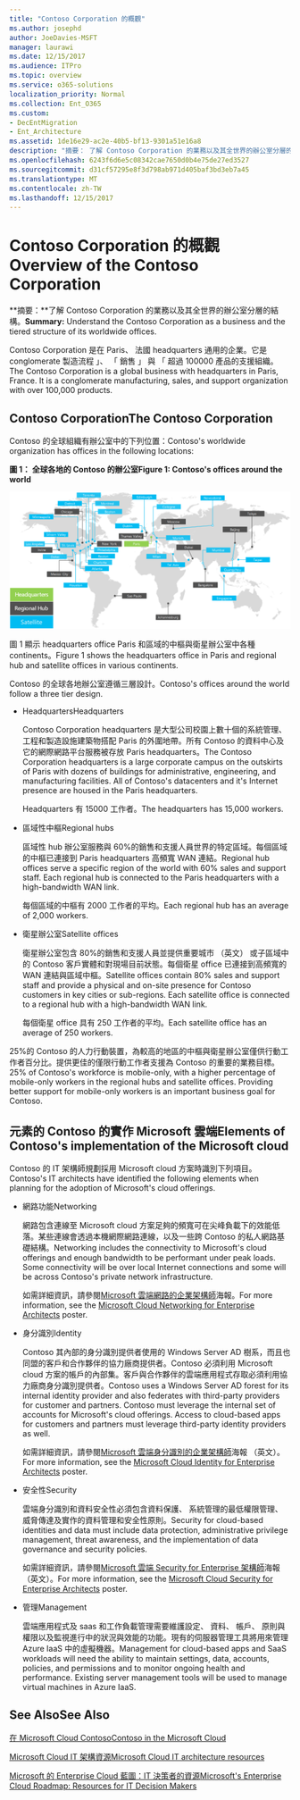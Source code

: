 ```yaml
---
title: "Contoso Corporation 的概觀"
ms.author: josephd
author: JoeDavies-MSFT
manager: laurawi
ms.date: 12/15/2017
ms.audience: ITPro
ms.topic: overview
ms.service: o365-solutions
localization_priority: Normal
ms.collection: Ent_O365
ms.custom:
- DecEntMigration
- Ent_Architecture
ms.assetid: 1de16e29-ac2e-40b5-bf13-9301a51e16a8
description: "摘要： 了解 Contoso Corporation 的業務以及其全世界的辦公室分層的結構。"
ms.openlocfilehash: 6243f6d6e5c08342cae7650d0b4e75de27ed3527
ms.sourcegitcommit: d31cf57295e8f3d798ab971d405baf3bd3eb7a45
ms.translationtype: MT
ms.contentlocale: zh-TW
ms.lasthandoff: 12/15/2017
---
```

# <a name="overview-of-the-contoso-corporation"></a><span data-ttu-id="99762-103">Contoso Corporation 的概觀</span><span class="sxs-lookup"><span data-stu-id="99762-103">Overview of the Contoso Corporation</span></span>

 <span data-ttu-id="99762-104">**摘要：**了解 Contoso Corporation 的業務以及其全世界的辦公室分層的結構。</span><span class="sxs-lookup"><span data-stu-id="99762-104">**Summary:** Understand the Contoso Corporation as a business and the tiered structure of its worldwide offices.</span></span>
  
<span data-ttu-id="99762-p101">Contoso Corporation 是在 Paris、 法國 headquarters 通用的企業。它是 conglomerate 製造流程 」、 「 銷售 」 與 「 超過 100000 產品的支援組織。</span><span class="sxs-lookup"><span data-stu-id="99762-p101">The Contoso Corporation is a global business with headquarters in Paris, France. It is a conglomerate manufacturing, sales, and support organization with over 100,000 products.</span></span> 
  
## <a name="the-contoso-corporation"></a><span data-ttu-id="99762-107">Contoso Corporation</span><span class="sxs-lookup"><span data-stu-id="99762-107">The Contoso Corporation</span></span>

<span data-ttu-id="99762-108">Contoso 的全球組織有辦公室中的下列位置：</span><span class="sxs-lookup"><span data-stu-id="99762-108">Contoso's worldwide organization has offices in the following locations:</span></span>
  
<span data-ttu-id="99762-109">**圖 1： 全球各地的 Contoso 的辦公室**</span><span class="sxs-lookup"><span data-stu-id="99762-109">**Figure 1: Contoso's offices around the world**</span></span>

![在世界各地的 Contoso 公司辦公室](images/Contoso_Poster/Contoso_WW_Org.png)

  
<span data-ttu-id="99762-111">圖 1 顯示 headquarters office Paris 和區域的中樞與衛星辦公室中各種 continents。</span><span class="sxs-lookup"><span data-stu-id="99762-111">Figure 1 shows the headquarters office in Paris and regional hub and satellite offices in various continents.</span></span>
  
<span data-ttu-id="99762-112">Contoso 的全球各地辦公室遵循三層設計。</span><span class="sxs-lookup"><span data-stu-id="99762-112">Contoso's offices around the world follow a three tier design.</span></span>
  
- <span data-ttu-id="99762-113">Headquarters</span><span class="sxs-lookup"><span data-stu-id="99762-113">Headquarters</span></span>
    
    <span data-ttu-id="99762-p102">Contoso Corporation headquarters 是大型公司校園上數十個的系統管理、 工程和製造設施建築物搭配 Paris 的外圍地帶。所有 Contoso 的資料中心及它的網際網路平台服務被存放 Paris headquarters。</span><span class="sxs-lookup"><span data-stu-id="99762-p102">The Contoso Corporation headquarters is a large corporate campus on the outskirts of Paris with dozens of buildings for administrative, engineering, and manufacturing facilities. All of Contoso's datacenters and it's Internet presence are housed in the Paris headquarters.</span></span>
    
    <span data-ttu-id="99762-116">Headquarters 有 15000 工作者。</span><span class="sxs-lookup"><span data-stu-id="99762-116">The headquarters has 15,000 workers.</span></span>
    
- <span data-ttu-id="99762-117">區域性中樞</span><span class="sxs-lookup"><span data-stu-id="99762-117">Regional hubs</span></span>
    
    <span data-ttu-id="99762-p103">區域性 hub 辦公室服務與 60%的銷售和支援人員世界的特定區域。每個區域的中樞已連接到 Paris headquarters 高頻寬 WAN 連結。</span><span class="sxs-lookup"><span data-stu-id="99762-p103">Regional hub offices serve a specific region of the world with 60% sales and support staff. Each regional hub is connected to the Paris headquarters with a high-bandwidth WAN link.</span></span> 
    
    <span data-ttu-id="99762-120">每個區域的中樞有 2000 工作者的平均。</span><span class="sxs-lookup"><span data-stu-id="99762-120">Each regional hub has an average of 2,000 workers.</span></span>
    
- <span data-ttu-id="99762-121">衛星辦公室</span><span class="sxs-lookup"><span data-stu-id="99762-121">Satellite offices</span></span>
    
    <span data-ttu-id="99762-p104">衛星辦公室包含 80%的銷售和支援人員並提供重要城市 （英文） 或子區域中的 Contoso 客戶實體和對現場目前狀態。每個衛星 office 已連接到高頻寬的 WAN 連結與區域中樞。</span><span class="sxs-lookup"><span data-stu-id="99762-p104">Satellite offices contain 80% sales and support staff and provide a physical and on-site presence for Contoso customers in key cities or sub-regions. Each satellite office is connected to a regional hub with a high-bandwidth WAN link.</span></span>
    
    <span data-ttu-id="99762-124">每個衛星 office 具有 250 工作者的平均。</span><span class="sxs-lookup"><span data-stu-id="99762-124">Each satellite office has an average of 250 workers.</span></span>
    
<span data-ttu-id="99762-p105">25%的 Contoso 的人力行動裝置，為較高的地區的中樞與衛星辦公室僅供行動工作者百分比。提供更佳的僅限行動工作者支援為 Contoso 的重要的業務目標。</span><span class="sxs-lookup"><span data-stu-id="99762-p105">25% of Contoso's workforce is mobile-only, with a higher percentage of mobile-only workers in the regional hubs and satellite offices. Providing better support for mobile-only workers is an important business goal for Contoso.</span></span>
  
## <a name="elements-of-contosos-implementation-of-the-microsoft-cloud"></a><span data-ttu-id="99762-127">元素的 Contoso 的實作 Microsoft 雲端</span><span class="sxs-lookup"><span data-stu-id="99762-127">Elements of Contoso's implementation of the Microsoft cloud</span></span>

<span data-ttu-id="99762-128">Contoso 的 IT 架構師規劃採用 Microsoft cloud 方案時識別下列項目。</span><span class="sxs-lookup"><span data-stu-id="99762-128">Contoso's IT architects have identified the following elements when planning for the adoption of Microsoft's cloud offerings.</span></span>
  
- <span data-ttu-id="99762-129">網路功能</span><span class="sxs-lookup"><span data-stu-id="99762-129">Networking</span></span>
    
    <span data-ttu-id="99762-p106">網路包含連線至 Microsoft cloud 方案足夠的頻寬可在尖峰負載下的效能低落。某些連線會透過本機網際網路連線，以及一些跨 Contoso 的私人網路基礎結構。</span><span class="sxs-lookup"><span data-stu-id="99762-p106">Networking includes the connectivity to Microsoft's cloud offerings and enough bandwidth to be performant under peak loads. Some connectivity will be over local Internet connections and some will be across Contoso's private network infrastructure.</span></span>
    
    <span data-ttu-id="99762-132">如需詳細資訊，請參閱[Microsoft 雲端網路的企業架構師](microsoft-cloud-networking-for-enterprise-architects.md)海報。</span><span class="sxs-lookup"><span data-stu-id="99762-132">For more information, see the [Microsoft Cloud Networking for Enterprise Architects](microsoft-cloud-networking-for-enterprise-architects.md) poster.</span></span>
   
- <span data-ttu-id="99762-133">身分識別</span><span class="sxs-lookup"><span data-stu-id="99762-133">Identity</span></span>
    
    <span data-ttu-id="99762-p107">Contoso 其內部的身分識別提供者使用的 Windows Server AD 樹系，而且也同盟的客戶和合作夥伴的協力廠商提供者。Contoso 必須利用 Microsoft cloud 方案的帳戶的內部集。客戶與合作夥伴的雲端應用程式存取必須利用協力廠商身分識別提供者。</span><span class="sxs-lookup"><span data-stu-id="99762-p107">Contoso uses a Windows Server AD forest for its internal identity provider and also federates with third-party providers for customer and partners. Contoso must leverage the internal set of accounts for Microsoft's cloud offerings. Access to cloud-based apps for customers and partners must leverage third-party identity providers as well.</span></span>
    
    <span data-ttu-id="99762-137">如需詳細資訊，請參閱[Microsoft 雲端身分識別的企業架構師](microsoft-cloud-identity-for-enterprise-architects.md)海報 （英文）。</span><span class="sxs-lookup"><span data-stu-id="99762-137">For more information, see the [Microsoft Cloud Identity for Enterprise Architects](microsoft-cloud-identity-for-enterprise-architects.md) poster.</span></span>
    
- <span data-ttu-id="99762-138">安全性</span><span class="sxs-lookup"><span data-stu-id="99762-138">Security</span></span>
    
    <span data-ttu-id="99762-139">雲端身分識別和資料安全性必須包含資料保護、 系統管理的最低權限管理、 威脅傳達及實作的資料管理和安全性原則。</span><span class="sxs-lookup"><span data-stu-id="99762-139">Security for cloud-based identities and data must include data protection, administrative privilege management, threat awareness, and the implementation of data governance and security policies.</span></span>
    
    <span data-ttu-id="99762-140">如需詳細資訊，請參閱[Microsoft 雲端 Security for Enterprise 架構師](http://aka.ms/cloudarchsecurity)海報 （英文）。</span><span class="sxs-lookup"><span data-stu-id="99762-140">For more information, see the [Microsoft Cloud Security for Enterprise Architects](http://aka.ms/cloudarchsecurity) poster.</span></span>
    
- <span data-ttu-id="99762-141">管理</span><span class="sxs-lookup"><span data-stu-id="99762-141">Management</span></span>
    
    <span data-ttu-id="99762-p108">雲端應用程式及 saas 和工作負載管理需要維護設定、 資料、 帳戶、 原則與權限以及監視進行中的狀況與效能的功能。現有的伺服器管理工具將用來管理 Azure IaaS 中的虛擬機器。</span><span class="sxs-lookup"><span data-stu-id="99762-p108">Management for cloud-based apps and SaaS workloads will need the ability to maintain settings, data, accounts, policies, and permissions and to monitor ongoing health and performance. Existing server management tools will be used to manage virtual machines in Azure IaaS.</span></span>
    
## <a name="see-also"></a><span data-ttu-id="99762-144">See Also</span><span class="sxs-lookup"><span data-stu-id="99762-144">See Also</span></span>

[<span data-ttu-id="99762-145">在 Microsoft Cloud Contoso</span><span class="sxs-lookup"><span data-stu-id="99762-145">Contoso in the Microsoft Cloud</span></span>](contoso-in-the-microsoft-cloud.md)
  
[<span data-ttu-id="99762-146">Microsoft Cloud IT 架構資源</span><span class="sxs-lookup"><span data-stu-id="99762-146">Microsoft Cloud IT architecture resources</span></span>](microsoft-cloud-it-architecture-resources.md)

[<span data-ttu-id="99762-147">Microsoft 的 Enterprise Cloud 藍圖：IT 決策者的資源</span><span class="sxs-lookup"><span data-stu-id="99762-147">Microsoft's Enterprise Cloud Roadmap: Resources for IT Decision Makers</span></span>](https://sway.com/FJ2xsyWtkJc2taRD)
 


